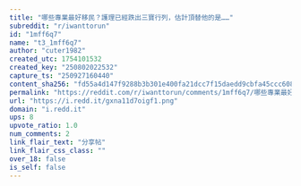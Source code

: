 ```yaml
---
title: "哪些專業最好移民？護理已經跌出三寶行列，估計頂替他的是……"
subreddit: "r/iwanttorun"
id: "1mff6q7"
name: "t3_1mff6q7"
author: "cuter1982"
created_utc: 1754101532
created_key: "250802022532"
capture_ts: "250927160440"
content_sha256: "fd55a4d147f9288b3b301e400fa21dcc7f15daedd9cbfa45ccc608339c42cf1a"
permalink: "https://reddit.com/r/iwanttorun/comments/1mff6q7/哪些專業最好移民護理已經跌出三寶行列估計頂替他的是/"
url: "https://i.redd.it/gxna11d7oigf1.png"
domain: "i.redd.it"
ups: 8
upvote_ratio: 1.0
num_comments: 2
link_flair_text: "分享帖"
link_flair_css_class: ""
over_18: false
is_self: false
---
```


